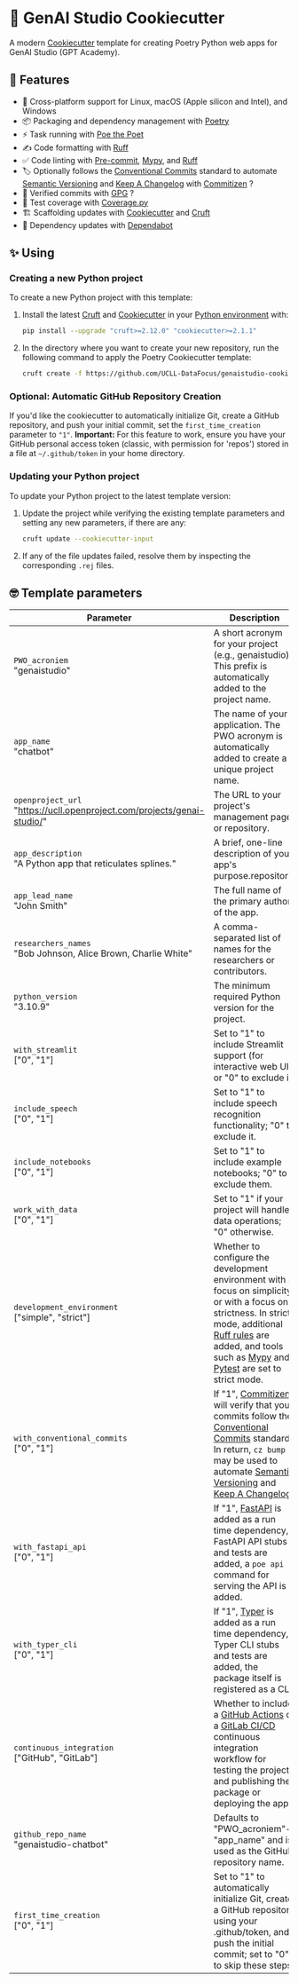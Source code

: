 # 🍪 GenAI Studio Cookiecutter

A modern [Cookiecutter](https://github.com/cookiecutter/cookiecutter) template for creating Poetry Python web apps for GenAI Studio (GPT Academy).

## 🎁 Features

- 🌈 Cross-platform support for Linux, macOS (Apple silicon and Intel), and Windows 
- 📦 Packaging and dependency management with [Poetry](https://github.com/python-poetry/poetry)
- ⚡️ Task running with [Poe the Poet](https://github.com/nat-n/poethepoet)
- ✍️ Code formatting with [Ruff](https://github.com/charliermarsh/ruff)
- ✅ Code linting with [Pre-commit](https://pre-commit.com/), [Mypy](https://github.com/python/mypy), and [Ruff](https://github.com/charliermarsh/ruff)
- 🏷 Optionally follows the [Conventional Commits](https://www.conventionalcommits.org/) standard to automate [Semantic Versioning](https://semver.org/) and [Keep A Changelog](https://keepachangelog.com/) with [Commitizen](https://github.com/commitizen-tools/commitizen) ?
- 💌 Verified commits with [GPG](https://gnupg.org/) ?
- 🧪 Test coverage with [Coverage.py](https://github.com/nedbat/coveragepy)
- 🏗 Scaffolding updates with [Cookiecutter](https://github.com/cookiecutter/cookiecutter) and [Cruft](https://github.com/cruft/cruft)
- 🧰 Dependency updates with [Dependabot](https://docs.github.com/en/code-security/supply-chain-security/keeping-your-dependencies-updated-automatically/about-dependabot-version-updates)

## ✨ Using

### Creating a new Python project

To create a new Python project with this template:

1. Install the latest [Cruft](https://github.com/cruft/cruft) and [Cookiecutter](https://github.com/cookiecutter/cookiecutter) in your [Python environment](https://github.com/pyenv/pyenv-virtualenv) with:

   ```sh
   pip install --upgrade "cruft>=2.12.0" "cookiecutter>=2.1.1"
   ```

2. In the directory where you want to create your new repository, run the following command to apply the Poetry Cookiecutter template:

   ```sh
   cruft create -f https://github.com/UCLL-DataFocus/genaistudio-cookiecutter
   ```

### Optional: Automatic GitHub Repository Creation

If you'd like the cookiecutter to automatically initialize Git, create a GitHub repository, and push your initial commit, set the `first_time_creation` parameter to `"1"`. **Important:** For this feature to work, ensure you have your GitHub personal access token (classic, with permission for 'repos') stored in a file at `~/.github/token` in your home directory.

### Updating your Python project

To update your Python project to the latest template version:

1. Update the project while verifying the existing template parameters and setting any new parameters, if there are any:

   ```sh
   cruft update --cookiecutter-input
   ```

2. If any of the file updates failed, resolve them by inspecting the corresponding `.rej` files.

## 🤓 Template parameters

| Parameter                                                                 | Description                                                                                                                                                                                                                                                                                                                           |
| ------------------------------------------------------------------------- | ------------------------------------------------------------------------------------------------------------------------------------------------------------------------------------------------------------------------------------------------------------------------------------------------------------------------------------- |
| `PWO_acroniem` <br> "genaistudio"              | 	A short acronym for your project (e.g., genaistudio). This prefix is automatically added to the project name.                                                                                                                               |
| `app_name` <br> "chatbot"                                  | The name of your application. The PWO acronym is automatically added to create a unique project name.                                                                                                                               |
| `openproject_url` <br> "https://ucll.openproject.com/projects/genai-studio/"   | The URL to your project's management page or repository.                                                                                                                                                                                                                                                                                             |
| `app_description` <br> "A Python app that reticulates splines."         | A brief, one-line description of your app's purpose.repository.                                                                                                                                                                                                                                                                                                  |
| `app_lead_name` <br> "John Smith"                                           | The full name of the primary author of the app.                                                                                                                                                                                                                                                                                   |
| `researchers_names` <br> "Bob Johnson, Alice Brown, Charlie White"                                | A comma-separated list of names for the researchers or contributors.                                                                                                                                                                                                                                                                             |
| `python_version` <br> "3.10.9"                                              | The minimum required Python version for the project.                                                                                                                                                                                                                                                                                 |
| `with_streamlit` <br> ["0", "1"]                                   | Set to "1" to include Streamlit support (for interactive web UI) or "0" to exclude it.                                                                                                                                                                                                                                                                             |
| `include_speech` <br> ["0", "1"]                                         | Set to "1" to include speech recognition functionality; "0" to exclude it.                                                                                                                                                                                                                                                                         |
| `include_notebooks` <br> ["0", "1"]                                           | Set to "1" to include example notebooks; "0" to exclude them.                                                                                                                                                                                                                                                                         |
| `work_with_data` <br> ["0", "1"]                                             | Set to "1" if your project will handle data operations; "0" otherwise.                                                                                                                                                                                                                                                                            |
| `development_environment` <br> ["simple", "strict"]                       | Whether to configure the development environment with a focus on simplicity or with a focus on strictness. In strict mode, additional [Ruff rules](https://docs.astral.sh/ruff/rules/) are added, and tools such as [Mypy](https://github.com/python/mypy) and [Pytest](https://github.com/pytest-dev/pytest) are set to strict mode. |
| `with_conventional_commits` <br> ["0", "1"]                               | If "1", [Commitizen](https://github.com/commitizen-tools/commitizen) will verify that your commits follow the [Conventional Commits](https://www.conventionalcommits.org/) standard. In return, `cz bump` may be used to automate [Semantic Versioning](https://semver.org/) and [Keep A Changelog](https://keepachangelog.com/).     |
| `with_fastapi_api` <br> ["0", "1"]                                        | If "1", [FastAPI](https://github.com/tiangolo/fastapi) is added as a run time dependency, FastAPI API stubs and tests are added, a `poe api` command for serving the API is added.                                                                                                                                                    |
| `with_typer_cli` <br> ["0", "1"]                                          | If "1", [Typer](https://github.com/tiangolo/typer) is added as a run time dependency, Typer CLI stubs and tests are added, the package itself is registered as a CLI.                                                                                                                                                                 |
| `continuous_integration` <br> ["GitHub", "GitLab"]                        | Whether to include a [GitHub Actions](https://docs.github.com/en/actions) or a [GitLab CI/CD](https://docs.gitlab.com/ee/ci/) continuous integration workflow for testing the project, and publishing the package or deploying the app.                                                                                               |
| `github_repo_name` <br> "genaistudio-chatbot"                                             | Defaults to "PWO_acroniem"-"app_name" and is used as the GitHub repository name.                                                                                                                                                                                                                                                                                      |
| `first_time_creation` <br> ["0", "1"]                                          | Set to "1" to automatically initialize Git, create a GitHub repository using your .github/token, and push the initial commit; set to "0" to skip these steps.                                                                                                                                                                                                                                                                                     |
